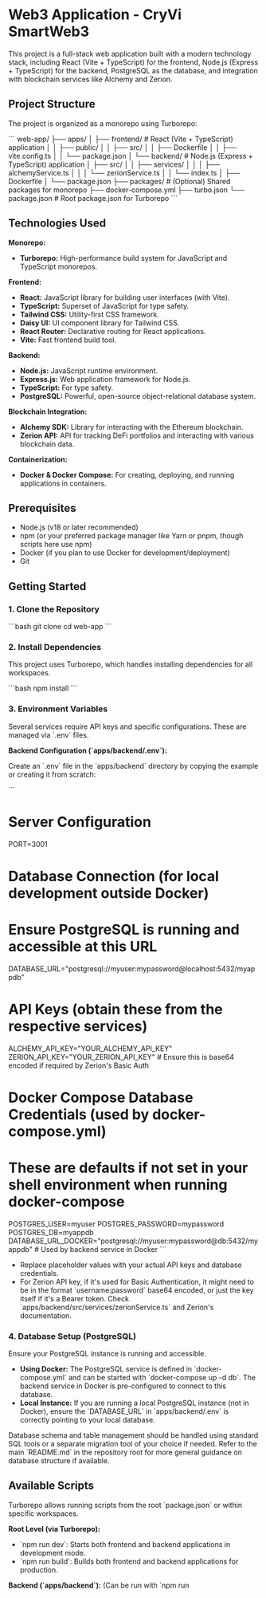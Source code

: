 # Web3 Application - CryVi SmartWeb3

This project is a full-stack web application built with a modern technology stack, including React (Vite + TypeScript) for the frontend, Node.js (Express + TypeScript) for the backend, PostgreSQL as the database, and integration with blockchain services like Alchemy and Zerion.

## Project Structure

The project is organized as a monorepo using Turborepo:

\`\`\`
web-app/
├── apps/
│   ├── frontend/     # React (Vite + TypeScript) application
│   │   ├── public/
│   │   ├── src/
│   │   ├── Dockerfile
│   │   ├── vite.config.ts
│   │   └── package.json
│   └── backend/      # Node.js (Express + TypeScript) application
│       ├── src/
│       │   ├── services/
│       │   │   ├── alchemyService.ts
│       │   │   └── zerionService.ts
│       │   └── index.ts
│       ├── Dockerfile
│       └── package.json
├── packages/         # (Optional) Shared packages for monorepo
├── docker-compose.yml
├── turbo.json
└── package.json      # Root package.json for Turborepo
\`\`\`

## Technologies Used

**Monorepo:**
*   **Turborepo:** High-performance build system for JavaScript and TypeScript monorepos.

**Frontend:**
*   **React:** JavaScript library for building user interfaces (with Vite).
*   **TypeScript:** Superset of JavaScript for type safety.
*   **Tailwind CSS:** Utility-first CSS framework.
*   **Daisy UI:** UI component library for Tailwind CSS.
*   **React Router:** Declarative routing for React applications.
*   **Vite:** Fast frontend build tool.

**Backend:**
*   **Node.js:** JavaScript runtime environment.
*   **Express.js:** Web application framework for Node.js.
*   **TypeScript:** For type safety.
*   **PostgreSQL:** Powerful, open-source object-relational database system.

**Blockchain Integration:**
*   **Alchemy SDK:** Library for interacting with the Ethereum blockchain.
*   **Zerion API:** API for tracking DeFi portfolios and interacting with various blockchain data.

**Containerization:**
*   **Docker & Docker Compose:** For creating, deploying, and running applications in containers.

## Prerequisites

*   Node.js (v18 or later recommended)
*   npm (or your preferred package manager like Yarn or pnpm, though scripts here use npm)
*   Docker (if you plan to use Docker for development/deployment)
*   Git

## Getting Started

### 1. Clone the Repository

\`\`\`bash
git clone <your-repository-url>
cd web-app
\`\`\`

### 2. Install Dependencies

This project uses Turborepo, which handles installing dependencies for all workspaces.

\`\`\`bash
npm install
\`\`\`

### 3. Environment Variables

Several services require API keys and specific configurations. These are managed via \`.env\` files.

**Backend Configuration (\`apps/backend/.env\`):**

Create an \`.env\` file in the \`apps/backend\` directory by copying the example or creating it from scratch:

\`\`\`
# Server Configuration
PORT=3001

# Database Connection (for local development outside Docker)
# Ensure PostgreSQL is running and accessible at this URL
DATABASE_URL="postgresql://myuser:mypassword@localhost:5432/myappdb"

# API Keys (obtain these from the respective services)
ALCHEMY_API_KEY="YOUR_ALCHEMY_API_KEY"
ZERION_API_KEY="YOUR_ZERION_API_KEY" # Ensure this is base64 encoded if required by Zerion's Basic Auth

# Docker Compose Database Credentials (used by docker-compose.yml)
# These are defaults if not set in your shell environment when running docker-compose
POSTGRES_USER=myuser
POSTGRES_PASSWORD=mypassword
POSTGRES_DB=myappdb
DATABASE_URL_DOCKER="postgresql://myuser:mypassword@db:5432/myappdb" # Used by backend service in Docker
\`\`\`

*   Replace placeholder values with your actual API keys and database credentials.
*   For Zerion API key, if it's used for Basic Authentication, it might need to be in the format \`username:password\` base64 encoded, or just the key itself if it's a Bearer token. Check \`apps/backend/src/services/zerionService.ts\` and Zerion's documentation.

### 4. Database Setup (PostgreSQL)

Ensure your PostgreSQL instance is running and accessible.

*   **Using Docker:** The PostgreSQL service is defined in \`docker-compose.yml\` and can be started with \`docker-compose up -d db\`. The backend service in Docker is pre-configured to connect to this database.
*   **Local Instance:** If you are running a local PostgreSQL instance (not in Docker), ensure the \`DATABASE_URL\` in \`apps/backend/.env\` is correctly pointing to your local database.

Database schema and table management should be handled using standard SQL tools or a separate migration tool of your choice if needed. Refer to the main \`README.md\` in the repository root for more general guidance on database structure if available.

## Available Scripts

Turborepo allows running scripts from the root \`package.json\` or within specific workspaces.

**Root Level (via Turborepo):**

*   \`npm run dev\`: Starts both frontend and backend applications in development mode.
*   \`npm run build\`: Builds both frontend and backend applications for production.

**Backend (\`apps/backend\`):**
(Can be run with \`npm run <script> --workspace=@web-app/backend\` from root)

*   \`npm run dev\`: Starts the backend server with \`nodemon\` for auto-reloading.
*   \`npm run build\`: Compiles TypeScript to JavaScript.
*   \`npm run start\`: Starts the compiled backend server (for production).

**Frontend (\`apps/frontend\`):**
(Can be run with \`npm run <script> --workspace=@web-app/frontend\` from root)

*   \`npm run dev\`: Starts the Vite development server for the React app.
*   \`npm run build\`: Builds the React app for production.
*   \`npm run preview\`: Serves the production build locally for preview.

## Running with Docker

The \`docker-compose.yml\` file orchestrates the frontend, backend, and database services.

1.  **Ensure \`.env\` files are configured**, especially \`apps/backend/.env\` with \`DATABASE_URL_DOCKER\` and other necessary keys.
2.  **Build and Start Services:**
    \`\`\`bash
    docker-compose up --build
    \`\`\`
    (Add \`-d\` to run in detached mode)
3.  **Accessing Services:**
    *   Frontend: \`http://localhost:8080\` (served by Nginx)
    *   Backend API: \`http://localhost:3001\`
    *   PostgreSQL: Accessible on host port \`5432\` (if needed for external tools)
4.  **Stopping Services:**
    \`\`\`bash
    docker-compose down
    \`\`\`
    (Add \`-v\` to remove volumes, including database data)

## Contributing

[Details about contributing to the project, coding standards, pull request process, etc.]

## License

[Specify the license for your project, e.g., MIT]

---
*Remember to replace placeholders like "[Project Name Placeholder]", "<your-repository-url>", and license information.*
